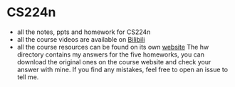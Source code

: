 # CS224n
- all the notes, ppts and homework for CS224n 
- all the course videos are available on [Bilibili](https://www.bilibili.com/video/av61620135?from=search&seid=8626569134947464674)
- all the course resources can be found on its own [website](http://web.stanford.edu/class/cs224n/index.html)
The hw directory contains my answers for the five homeworks, you can download the original ones on the course website and check your answer with mine. If you
find any mistakes, feel free to open an issue to tell me.
